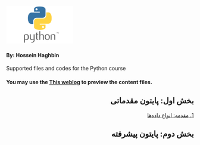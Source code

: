 <img src="images/Python-logo.png" alt="Diffrent perspective of objects." width="180" height="100" >

#### By: Hossein Haghbin

Supported files and codes for the Python course

#### You may use the [This weblog](https://haghbinh.github.io/Python-Course/) to preview the content files.
<h2 style="text-align: justify; direction:rtl">   
بخش اول: پایتون مقدماتی
</h2>

<div dir=rtl>
<a href="https://nbviewer.org/github/haghbinh/Python-Course/blob/master/Note%20Books/sec1.ipynb" target="_blank">
  1. مقدمه: انواع داده‌ها 
</a> <br>
  


<h2 style="text-align: justify; direction:rtl">   
بخش دوم: پایتون پیشرفته
</h2>

